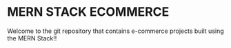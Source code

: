 # MERN STACK ECOMMERCE
Welcome to the git repository that contains e-commerce projects built using the MERN Stack!!
